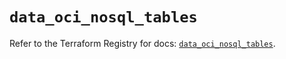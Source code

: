 # `data_oci_nosql_tables`

Refer to the Terraform Registry for docs: [`data_oci_nosql_tables`](https://registry.terraform.io/providers/oracle/oci/6.18.0/docs/data-sources/nosql_tables).
